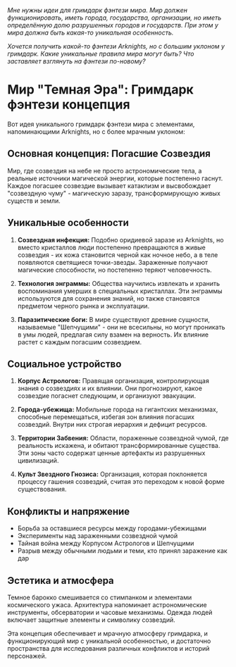 *Мне нужны идеи для гримдарк фэнтези мира. Мир должен функционировать, иметь города, государства, организации, но иметь определённую долю разрушенных городов и государств. При этом у мира должна быть какая-то уникальная особенность.*

*Хочется получить какой-то фэнтези Arknights, но с большим уклоном у гримдарк. Какие уникальные правила мира могут быть? Что заставляет взглянуть на фэнтези по-новому?*


# Мир "Темная Эра": Гримдарк фэнтези концепция

Вот идея уникального гримдарк фэнтези мира с элементами, напоминающими Arknights, но с более мрачным уклоном:

## Основная концепция: Погасшие Созвездия

Мир, где созвездия на небе не просто астрономические тела, а реальные источники магической энергии, которые постепенно гаснут. Каждое погасшее созвездие вызывает катаклизм и высвобождает "созвездную чуму" - магическую заразу, трансформирующую живых существ и земли.

## Уникальные особенности

1. **Созвездная инфекция:** Подобно оридиевой заразе из Arknights, но вместо кристаллов люди постепенно превращаются в живые созвездия - их кожа становится черной как ночное небо, а в теле появляются светящиеся точки-звезды. Зараженные получают магические способности, но постепенно теряют человечность.
    
2. **Технология энграммы:** Общества научились извлекать и хранить воспоминания умерших в специальных кристаллах. Эти энграммы используются для сохранения знаний, но также становятся предметом черного рынка и эксплуатации.
    
3. **Паразитические боги:** В мире существуют древние сущности, называемые "Шепчущими" - они не всесильны, но могут проникать в умы людей, предлагая силу взамен на верность. Их влияние растет с каждым погасшим созвездием.
    

## Социальное устройство

1. **Корпус Астрологов:** Правящая организация, контролирующая знания о созвездиях и их влиянии. Они прогнозируют, какое созвездие погаснет следующим, и организуют эвакуации.
    
2. **Города-убежища:** Мобильные города на гигантских механизмах, способные перемещаться, избегая зон влияния погасших созвездий. Внутри них строгая иерархия и дефицит ресурсов.
    
3. **Территории Забвения:** Области, пораженные созвездной чумой, где реальность искажена, и обитают трансформированные существа. Эти зоны часто содержат ценные артефакты из разрушенных цивилизаций.
    
4. **Культ Звездного Гнозиса:** Организация, которая поклоняется процессу гашения созвездий, считая это переходом к новой форме существования.
    

## Конфликты и напряжение

- Борьба за оставшиеся ресурсы между городами-убежищами
- Эксперименты над зараженными созвездной чумой
- Тайная война между Корпусом Астрологов и Шепчущими
- Разрыв между обычными людьми и теми, кто принял заражение как дар

## Эстетика и атмосфера

Темное барокко смешивается со стимпанком и элементами космического ужаса. Архитектура напоминает астрономические инструменты, обсерватории и часовые механизмы. Одежда людей включает защитные элементы и символику созвездий.

Эта концепция обеспечивает и мрачную атмосферу гримдарка, и функционирующий мир с уникальной особенностью, и достаточно пространства для исследования различных конфликтов и историй персонажей.





